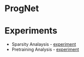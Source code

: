 # ProgNet

# Experiments

*   Sparsity Analaysis - [experiment]('experiment/sparsity_ex.ipynb')
*   Pretraining Analysis - [experiment]('experiment/pretraining_ex.ipynb')